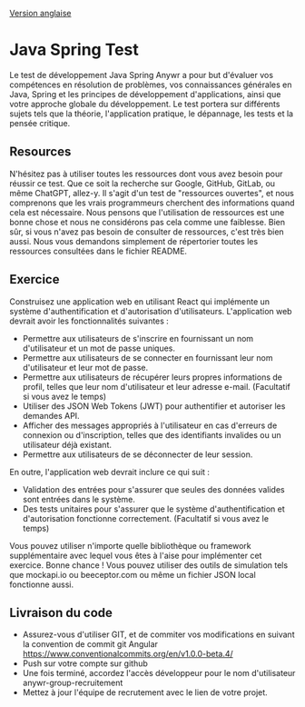 [Version anglaise](README.md)

# Java Spring Test

Le test de développement Java Spring Anywr a pour but d'évaluer vos compétences en résolution de problèmes, vos connaissances générales en Java, Spring et les principes de développement d'applications, ainsi que votre approche globale du développement. Le test portera sur différents sujets tels que la théorie, l'application pratique, le dépannage, les tests et la pensée critique.

## Resources

N'hésitez pas à utiliser toutes les ressources dont vous avez besoin pour réussir ce test. Que ce soit la recherche sur Google, GitHub, GitLab, ou même ChatGPT, allez-y. Il s'agit d'un test de "ressources ouvertes", et nous comprenons que les vrais programmeurs cherchent des informations quand cela est nécessaire. Nous pensons que l'utilisation de ressources est une bonne chose et nous ne considérons pas cela comme une faiblesse. Bien sûr, si vous n'avez pas besoin de consulter de ressources, c'est très bien aussi. Nous vous demandons simplement de répertorier toutes les ressources consultées dans le fichier README.

## Exercice


Construisez une application web en utilisant React qui implémente un système d'authentification et d'autorisation d'utilisateurs. L'application web devrait avoir les fonctionnalités suivantes :

- Permettre aux utilisateurs de s'inscrire en fournissant un nom d'utilisateur et un mot de passe uniques.
- Permettre aux utilisateurs de se connecter en fournissant leur nom d'utilisateur et leur mot de passe.
- Permettre aux utilisateurs de récupérer leurs propres informations de profil, telles que leur nom d'utilisateur et leur adresse e-mail. (Facultatif si vous avez le temps)
- Utiliser des JSON Web Tokens (JWT) pour authentifier et autoriser les demandes API.
- Afficher des messages appropriés à l'utilisateur en cas d'erreurs de connexion ou d'inscription, telles que des identifiants invalides ou un utilisateur déjà existant.
- Permettre aux utilisateurs de se déconnecter de leur session.

En outre, l'application web devrait inclure ce qui suit :

- Validation des entrées pour s'assurer que seules des données valides sont entrées dans le système.
- Des tests unitaires pour s'assurer que le système d'authentification et d'autorisation fonctionne correctement. (Facultatif si vous avez le temps)


Vous pouvez utiliser n'importe quelle bibliothèque ou framework supplémentaire avec lequel vous êtes à l'aise pour implémenter cet exercice. Bonne chance !
Vous pouvez utiliser des outils de simulation tels que mockapi.io ou beeceptor.com ou même un fichier JSON local fonctionne aussi.


## Livraison du code
- Assurez-vous d'utiliser GIT, et de commiter vos modifications en suivant la convention de commit git Angular https://www.conventionalcommits.org/en/v1.0.0-beta.4/
- Push sur votre compte sur github
- Une fois terminé, accordez l'accès développeur pour le nom d'utilisateur anywr-group-recruitement
- Mettez à jour l'équipe de recrutement avec le lien de votre projet.
